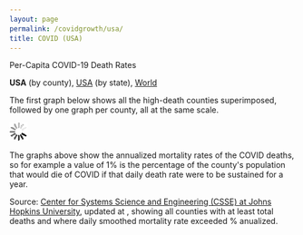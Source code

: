 ```yaml
---
layout: page
permalink: /covidgrowth/usa/
title: COVID (USA)
---
```


<script src="https://cdn.jsdelivr.net/npm/moment@2.24.0" defer></script>
<script src="https://cdn.jsdelivr.net/npm/chart.js@2.8.0" defer></script>
<script src="/covidgrowth/data_us.js" defer></script>
<script src="/covidgrowth/usa.js" defer></script>

Per-Capita COVID-19 Death Rates

**USA** (by county), [USA](/covidgrowth/state)  (by state), [World](/covidgrowth/world) 

The first graph below shows all the high-death counties superimposed, followed by one graph per county, all at the same scale.

<section>
  <img id="spinnerElement" src="/img/spinner32.gif">
</section>

The graphs above show the annualized mortality rates of the COVID deaths, so for example a value of 1% is the percentage of the county's population that would die of COVID if that daily death rate were to be sustained for a year.


Source: [Center for Systems Science and Engineering (CSSE) at Johns Hopkins University][1],
updated at <span id="updateTimeElement"></span>, showing all counties with at least <span id="minTotalDeathsElement"></span> total deaths and where daily smoothed mortality rate exceeded <span id="minMortalityRateElement"></span>% anualized.

[1]: https://github.com/CSSEGISandData/COVID-19
